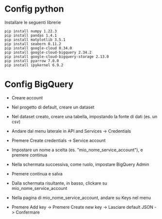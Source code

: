 # Config python

Installare le seguenti librerie

```
pip install numpy 1.22.3
pip install pandas 1.4.1
pip install matplotlib 3.5.1
pip install seaborn 0.11.2
pip install google-cloud 0.34.0
pip install google-cloud-bigquery 2.34.2
pip install google-cloud-bigquery-storage 2.13.0
pip install pyarrow 7.0.0
pip install ipykernel 6.9.2
```

# Config BigQuery

- Creare account

- Nel progetto di default, creare un dataset

- Nel dataset creato, creare una tabella, impostando la fonte di dati (es. un csv)

- Andare dal menu laterale in API and Services -> Credentials

- Premere Create credentials -> Service account

- Impostare un nome a scelta (es. "mio_nome_service_account"), e premere continua

- Nella schermata successiva, come ruolo, impostare BigQuery Admin

- Premere continua e salva

- Dalla schermata risultante, in basso, clickare su mio_nome_service_account

- Nella pagina di mio_nome_service_account, andare su Keys nel menu

- Premere Add key -> Premere Create new key -> Lasciare default JSON -> Confermare